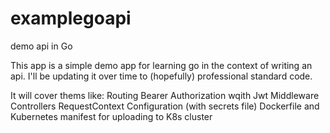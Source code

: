 # examplegoapi
demo api in Go

This app is a simple demo app for learning go in the context of writing an api. I'll be updating it over time to (hopefully)
professional standard code.

It will cover thems like:
Routing
Bearer Authorization wqith Jwt
Middleware
Controllers
RequestContext
Configuration (with secrets file)
Dockerfile and Kubernetes manifest for uploading to K8s cluster
